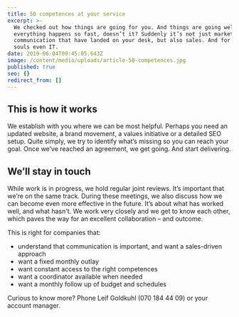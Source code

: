 ```yaml
---
title: 50 competences at your service
excerpt: >-
  We checked out how things are going for you. And things are going well, but
  everything happens so fast, doesn’t it? Suddenly it’s not just marketing and
  communication that have landed on your desk, but also sales. And for some poor
  souls even IT. 
date: 2019-06-04T09:45:05.643Z
image: /content/media/uploads/article-50-competences.jpg
published: true
seo: {}
redirect_from: []
---
```

## This is how it works

We establish with you where we can be most helpful. Perhaps you need an updated website, a brand movement, a values initiative or a detailed SEO setup. Quite simply, we try to identify what’s missing so you can reach your goal. Once we’ve reached an agreement, we get going. And start delivering. 

## We’ll stay in touch

While work is in progress, we hold regular joint reviews. It’s important that we’re on the same track. During these meetings, we also discuss how we can become even more effective in the future. It’s about what has worked well, and what hasn't. We work very closely and we get to know each other, which paves the way for an excellent collaboration – and outcome. 

This is right for companies that:

* understand that communication is important, and want a sales-driven approach
* want a fixed monthly outlay 
* want constant access to the right competences
* want a coordinator available when needed
* want a monthly follow up of budget and schedules

Curious to know more?
Phone Leif Goldkuhl (070 184 44 09) or your account manager.
